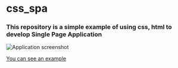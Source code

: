 # css_spa

### This repository is a simple example of using css, html to develop Single Page Application
![Application screenshot](https://ibabkov.github.io/css_spa/example.gif) 

[You can see an example](https://ibabkov.github.io/css_spa/)
